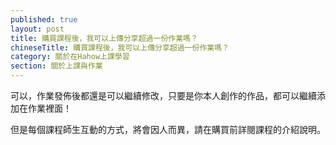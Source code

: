 ```yaml
---
published: true
layout: post
title: 購買課程後，我可以上傳分享超過一份作業嗎？
chineseTitle: 購買課程後，我可以上傳分享超過一份作業嗎？
category: 關於在Hahow上課學習
section: 關於上課與作業
---
```

 

可以，作業發佈後都還是可以繼續修改，只要是你本人創作的作品，都可以繼續添加在作業裡面！

但是每個課程師生互動的方式，將會因人而異，請在購買前詳閱課程的介紹說明。